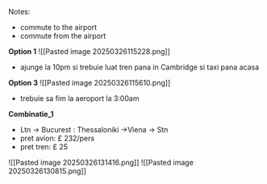 Notes:
- commute to the airport
- commute from the airport

**Option 1**
![[Pasted image 20250326115228.png]]
- ajunge la 10pm si trebuie luat tren pana in Cambridge si taxi pana acasa


**Option 3**
![[Pasted image 20250326115610.png]]  
- trebuie sa fim la aeroport la 3:00am



**Combinatie_1**
- Ltn -> Bucurest : Thessaloniki ->Viena -> Stn
- pret avion: £ 232/pers
- pret tren: £ 25

![[Pasted image 20250326131416.png]]
![[Pasted image 20250326130815.png]]